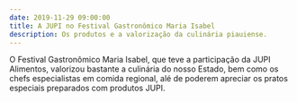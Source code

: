 ```yaml
---
date: 2019-11-29 09:00:00
title: A JUPI no Festival Gastronômico Maria Isabel
description: Os produtos e a valorização da culinária piauiense.
---
```


O Festival Gastronômico Maria Isabel, que teve a participação da JUPI Alimentos, valorizou bastante a culinária do nosso Estado, bem como os chefs especialistas em comida regional, alé de poderem apreciar os pratos especiais preparados com produtos JUPI.
